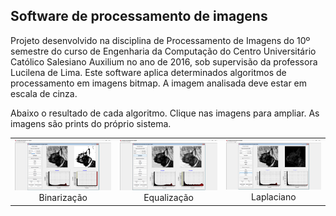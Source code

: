 ## Software de processamento de imagens

Projeto desenvolvido na disciplina de Processamento de Imagens do 10º semestre do curso de Engenharia da Computação do Centro Universitário Católico Salesiano Auxilium no ano de 2016, sob supervisão da professora Lucilena de Lima. Este software aplica determinados algoritmos de processamento em imagens bitmap. A imagem analisada deve estar em escala de cinza.

Abaixo o resultado de cada algoritmo. Clique nas imagens para ampliar. As imagens são prints do próprio sistema.


<center>
<table>
	<tr>
		<td align="center">
			<img src="https://github.com/simastech-com/ProcessamentoDeImagensAlgoritmos/blob/main/img/Binariza%C3%A7%C3%A3o.png" width="200"/>
			<br/><center>Binarização</center>
		</td>
		<td align="center">
			<img src="https://github.com/simastech-com/ProcessamentoDeImagensAlgoritmos/blob/main/img/Equaliza%C3%A7%C3%A3o.png" width="200"/>
			<br/><center>Equalização</center>
		</td>
		<td align="center">
			<img src="https://github.com/simastech-com/ProcessamentoDeImagensAlgoritmos/blob/main/img/Laplaciano.png" width="200"/>
			<br/><center>Laplaciano</center>
		</td>
	</tr>
</center>


</table>
